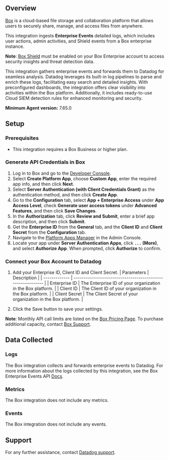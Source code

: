 ## Overview

[Box][1] is a cloud-based file storage and collaboration platform that allows users to securely share, manage, and access files from anywhere.

This integration ingests **Enterprise Events** detailed logs, which includes user actions, admin activities, and Shield events from a Box enterprise instance.

**Note**: [Box Shield][6] must be enabled on your Box Enterprise account to access security insights and threat detection data.

This integration gathers enterprise events and forwards them to Datadog for seamless analysis. Datadog leverages its built-in log pipelines to parse and enrich these logs, facilitating easy search and detailed insights. With preconfigured dashboards, the integration offers clear visibility into activities within the Box platform. Additionally, it includes ready-to-use Cloud SIEM detection rules for enhanced monitoring and security.

**Minimum Agent version:** 7.65.0

## Setup

### Prerequisites

- This integration requires a Box Business or higher plan.

### Generate API Credentials in Box

1. Log in to Box and go to the [Developer Console][3]. 
2. Select **Create Platform App**, choose **Custom App**, enter the required app info, and then click **Next**.
3. Select **Server Authentication (with Client Credentials Grant)** as the authentication method, and then click **Create App**.
3. Go to the **Configuration** tab, select **App + Enterprise Access** under **App Access Level**, check **Generate user access tokens** under **Advanced Features**, and then click **Save Changes**.
4. In the **Authorization** tab, click **Review and Submit**, enter a brief app description, and then click **Submit**.
5. Get the **Enterprise ID** from the **General** tab, and the **Client ID** and **Client Secret** from the **Configuration** tab.
6. Navigate to the [Platform Apps Manager][4] in the Admin Console. 
7. Locate your app under **Server Authentication Apps**, click **`...` (More)**, and select **Authorize App**. When prompted, click **Authorize** to confirm.

### Connect your Box Account to Datadog

1. Add your Enterprise ID, Client ID and Client Secret.
   | Parameters    | Description                                                 |
   | ------------- | ----------------------------------------------------------- |
   | Enterprise ID | The Enterprise ID of your organization in the Box platform. |
   | Client ID     | The Client ID of your organization in the Box platform.     |
   | Client Secret | The Client Secret of your organization in the Box platform. |

2. Click the Save button to save your settings.

**Note**: Monthly API call limits are listed on the [Box Pricing Page][7]. To purchase additional capacity, contact [Box Support][8].

## Data Collected

### Logs

The Box integration collects and forwards enterprise events to Datadog. For more information about the logs collected by this integration, see the Box Enterprise Events API [Docs][5].

### Metrics

The Box integration does not include any metrics.

### Events

The Box integration does not include any events.

## Support

For any further assistance, contact [Datadog support][2].

[1]: https://www.box.com/
[2]: https://docs.datadoghq.com/help/
[3]: https://app.box.com/developers/console
[4]: https://app.box.com/master/platform-apps
[5]: https://developer.box.com/guides/events/enterprise-events/for-enterprise/#event-types
[6]: https://www.box.com/shield
[7]: https://www.box.com/pricing#:~:text=100-,API%20calls%20per%20month,-50%2C000*
[8]: https://support.box.com/
